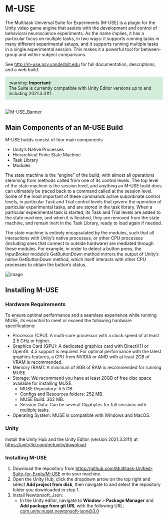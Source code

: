 # M-USE

The Multitask Universal Suite for Experiments (M-USE) is a plugin for the Unity video game engine that
assists with the development and control of behavioral neuroscience experiments. As the name implies, it
has a particular focus on multiple tasks, in two ways: it supports running tasks in many different
experimental setups, and it supports running multiple tasks in a single experimental session. This makes it
a powerful tool for between-group and within-subject comparisons. 

See http://m-use.psy.vanderbilt.edu for full documentation, descriptions, and a web build.

<div style="background-color: #d4edda; padding: 10px; border: 1px solid #c3e6cb;">
    :warning: <strong>Important:</strong><br>
    The Suite is currently compatible with Unity Editor versions up to and including 2021.3.31f1.
</div>

<br>

![M-USE_Banner](https://github.com/Multitask-Unified-Suite-for-Expts/M-USE/assets/71558911/5332b4ac-97f7-4e73-a44f-d767461fc803)

## Main Components of an M-USE Build

M-USE builds consist of four main components
* Unity’s Native Processes
* Hierarchical Finite State Machine
* Task Library
* Modules

The state machine is the “engine” of the build, with almost all operations stemming
from methods called from one of its control levels. The top level of the state machine is the
session level, and anything an M-USE build does can ultimately be traced back to a
command called at the session level. Some of the most important of these commands active subordinate
control levels, in particular Task and Trial control levels that govern the
operation of particular experimental tasks, and are stored in the task library. When a particular
experimental task is started, its Task and Trial levels are added to the state machine, and when it is
finished, they are removed from the state machine, and remain inert in the Task Library, ready to load
again if needed.

The state machine is entirely encapsulated by the modules, such that all interactions with Unity’s native
processes, or other CPU processes (including ones that connect to outside hardware) are mediated
through these modules. For example, in order to detect a button press, the InputBroker module’s
GetButtonDown method mirrors the output of Unity’s native GetButtonDown method, which itself
interacts with other CPU processes to obtain the button’s status.

![image](https://github.com/Multitask-Unified-Suite-for-Expts/M-USE/assets/71558911/143f31aa-8fc0-4922-9642-855728649c7a)

## Installing M-USE

### Hardware Requirements

To ensure optimal performance and a seamless experience while running MUSE, its essential to meet or
exceed the following hardware specifications:
* Processor (CPU): A multi-core processor with a clock speed of at least 2.5 GHz or higher.
* Graphics Card (GPU): A dedicated graphics card with DirectX11 or OpenGL 4.5 support is required. For optimal performance with the latest graphics features, a GPU from NVIDIA or AMD with at least 2GB of VRAM is recommended.
* Memory (RAM): A minimum of 8GB of RAM is recommended for running MUSE.
* Storage: We recommend you have at least 20GB of free disc space available for installing MUSE.
  - MUSE Repository: 5.5 GB.
  - Configs and Resources folders: 252 MB.
  - MUSE Build: 302 MB.
  - Session Data: Can be several Gigabytes for full sessions with multiple tasks.
* Operating System: MUSE is compatible with Windows and MacOS.

### Unity

Install the Unity Hub and the Unity Editor (version 2021.3.31f1) at https://unity3d.com/getunity/download.

### Installing M-USE

1. Download the repository from https://github.com/Multitask-Unified-Suite-for-Expts/M-USE onto
your machine.
2. Open the Unity Hub, click the dropdown arrow on the top right and select **Add project from
disk**, then navigate to and select the repository folder you downloaded in step 1.
3. Install Newtonsoft_Json:
    - In the Unity editor, navigate to **Window** > **Package Manager** and **Add package from git URL** with the following URL: com.unity.nuget.newtonsoft-json@3.0 
